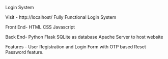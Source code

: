 Login System

Visit - http://localhost/
Fully Functional Login System

Front End- 
HTML
CSS
Javascript

Back End-
Python Flask 
SQLite as database
Apache Server to host website

Features - 
User Registration and Login Form with OTP based Reset Password feature.

